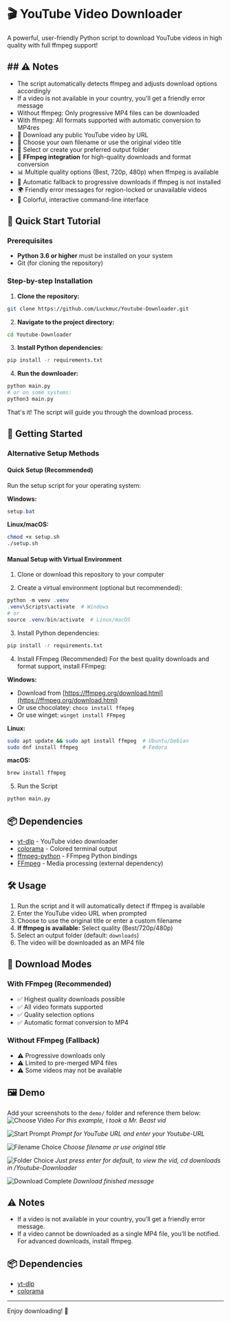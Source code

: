 # 🎬 YouTube Video Downloader

A powerful, user-friendly Python script to download YouTube videos in high quality with full ffmpeg support!

## ## ⚠️ Notes
- The script automatically detects ffmpeg and adjusts download options accordingly
- If a video is not available in your country, you'll get a friendly error message
- Without ffmpeg: Only progressive MP4 files can be downloaded
- With ffmpeg: All formats supported with automatic conversion to MP4res
- 🔗 Download any public YouTube video by URL
- 📝 Choose your own filename or use the original video title
- 📁 Select or create your preferred output folder
- 🎯 **FFmpeg integration** for high-quality downloads and format conversion
- 📊 Multiple quality options (Best, 720p, 480p) when ffmpeg is available
- 🔄 Automatic fallback to progressive downloads if ffmpeg is not installed
- 🌍 Friendly error messages for region-locked or unavailable videos
- 🎨 Colorful, interactive command-line interface

## 🚀 Quick Start Tutorial

### Prerequisites
- **Python 3.6 or higher** must be installed on your system
- Git (for cloning the repository)

### Step-by-step Installation

1. **Clone the repository:**
```bash
git clone https://github.com/Luckmuc/Youtube-Downloader.git
```

2. **Navigate to the project directory:**
```bash
cd Youtube-Downloader
```

3. **Install Python dependencies:**
```bash
pip install -r requirements.txt
```

4. **Run the downloader:**
```bash
python main.py
# or on some systems:
python3 main.py
```

That's it! The script will guide you through the download process.

## 🚀 Getting Started

### Alternative Setup Methods

#### Quick Setup (Recommended)
Run the setup script for your operating system:

**Windows:**
```powershell
setup.bat
```

**Linux/macOS:**
```bash
chmod +x setup.sh
./setup.sh
```

#### Manual Setup with Virtual Environment
1. Clone or download this repository to your computer

2. Create a virtual environment (optional but recommended):
```powershell
python -m venv .venv
.venv\Scripts\activate  # Windows
# or
source .venv/bin/activate  # Linux/macOS
```

3. Install Python dependencies:
```bash
pip install -r requirements.txt
```

4. Install FFmpeg (Recommended)
For the best quality downloads and format support, install FFmpeg:

**Windows:**
- Download from [https://ffmpeg.org/download.html](https://ffmpeg.org/download.html)
- Or use chocolatey: `choco install ffmpeg`
- Or use winget: `winget install FFmpeg`

**Linux:**
```bash
sudo apt update && sudo apt install ffmpeg  # Ubuntu/Debian
sudo dnf install ffmpeg                     # Fedora
```

**macOS:**
```bash
brew install ffmpeg
```

5. Run the Script
```bash
python main.py
```

## 📦 Dependencies
- [yt-dlp](https://github.com/yt-dlp/yt-dlp) - YouTube video downloader
- [colorama](https://pypi.org/project/colorama/) - Colored terminal output
- [ffmpeg-python](https://github.com/kkroening/ffmpeg-python) - FFmpeg Python bindings
- [FFmpeg](https://ffmpeg.org/) - Media processing (external dependency)

## 🛠️ Usage
1. Run the script and it will automatically detect if ffmpeg is available
2. Enter the YouTube video URL when prompted
3. Choose to use the original title or enter a custom filename
4. **If ffmpeg is available:** Select quality (Best/720p/480p)
5. Select an output folder (default: `downloads`)
6. The video will be downloaded as an MP4 file

## 🎯 Download Modes

### With FFmpeg (Recommended)
- ✅ Highest quality downloads possible
- ✅ All video formats supported
- ✅ Quality selection options
- ✅ Automatic format conversion to MP4

### Without FFmpeg (Fallback)
- ⚠️ Progressive downloads only
- ⚠️ Limited to pre-merged MP4 files
- ⚠️ Some videos may not be available

## 🖼️ Demo
Add your screenshots to the `demo/` folder and reference them below:
![Choose Video](demo/choose-video.png)
*For this example, i took a Mr. Beast vid*

![Start Prompt](demo/start-prompt.png)
*Prompt for YouTube URL and enter your Youtube-URL*

![Filename Choice](demo/filename-choice.png)
*Choose filename or use original title*

![Folder Choice](demo/select-folder.png)
*Just press enter for default, to view the vid, cd downloads in /Youtube-Downloader*

![Download Complete](demo/download-complete.png)
*Download finished message*

## ⚠️ Notes
- If a video is not available in your country, you’ll get a friendly error message.
- If a video cannot be downloaded as a single MP4 file, you’ll be notified. For advanced downloads, install ffmpeg.

## 📦 Dependencies
- [yt-dlp](https://github.com/yt-dlp/yt-dlp)
- [colorama](https://pypi.org/project/colorama/)


---

Enjoy downloading! 🚀

